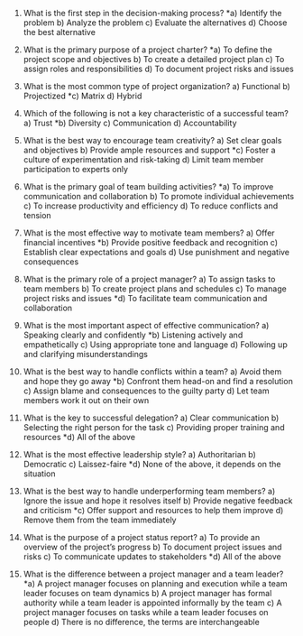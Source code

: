 1. What is the first step in the decision-making process?
*a) Identify the problem
b) Analyze the problem
c) Evaluate the alternatives
d) Choose the best alternative


2. What is the primary purpose of a project charter?
*a) To define the project scope and objectives
b) To create a detailed project plan
c) To assign roles and responsibilities
d) To document project risks and issues


3. What is the most common type of project organization?
a) Functional
b) Projectized
*c) Matrix
d) Hybrid


4. Which of the following is not a key characteristic of a successful team?
a) Trust
*b) Diversity
c) Communication
d) Accountability


5. What is the best way to encourage team creativity?
a) Set clear goals and objectives
b) Provide ample resources and support
*c) Foster a culture of experimentation and risk-taking
d) Limit team member participation to experts only


6. What is the primary goal of team building activities?
*a) To improve communication and collaboration
b) To promote individual achievements
c) To increase productivity and efficiency
d) To reduce conflicts and tension


7. What is the most effective way to motivate team members?
a) Offer financial incentives
*b) Provide positive feedback and recognition
c) Establish clear expectations and goals
d) Use punishment and negative consequences


8. What is the primary role of a project manager?
a) To assign tasks to team members
b) To create project plans and schedules
c) To manage project risks and issues
*d) To facilitate team communication and collaboration


9. What is the most important aspect of effective communication?
a) Speaking clearly and confidently
*b) Listening actively and empathetically
c) Using appropriate tone and language
d) Following up and clarifying misunderstandings


10. What is the best way to handle conflicts within a team?
a) Avoid them and hope they go away
*b) Confront them head-on and find a resolution
c) Assign blame and consequences to the guilty party
d) Let team members work it out on their own


11. What is the key to successful delegation?
a) Clear communication
b) Selecting the right person for the task
c) Providing proper training and resources
*d) All of the above


12. What is the most effective leadership style?
a) Authoritarian
b) Democratic
c) Laissez-faire
*d) None of the above, it depends on the situation


13. What is the best way to handle underperforming team members?
a) Ignore the issue and hope it resolves itself
b) Provide negative feedback and criticism
*c) Offer support and resources to help them improve
d) Remove them from the team immediately


14. What is the purpose of a project status report?
a) To provide an overview of the project’s progress
b) To document project issues and risks
c) To communicate updates to stakeholders
*d) All of the above


15. What is the difference between a project manager and a team leader?
*a) A project manager focuses on planning and execution while a team leader focuses on team dynamics
b) A project manager has formal authority while a team leader is appointed informally by the team
c) A project manager focuses on tasks while a team leader focuses on people
d) There is no difference, the terms are interchangeable
